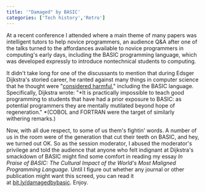 ```yaml
---
title: '"Damaged" by BASIC'
categories: ['Tech history','Retro']
---
```


At a recent conference I attended where a main theme of many papers was intelligent tutors to help novice programmers, an audience Q&A after one of the talks turned to the affordances available to novice programmers in computing's early days, including the BASIC programming language, which was developed expressly to introduce nontechnical students to computing.

It didn't take long for one of the discussants to mention that during Edsger Dijkstra's storied career, he ranted against many things in computer science that he thought were "[considered harmful](https://en.wikipedia.org/wiki/Considered_harmful)," including the BASIC language. Specifically, Dijkstra wrote: "*It is practically impossible to teach good programming to students that have had a prior exposure to BASIC: as potential programmers they are mentally mutilated beyond hope of regeneration." *(COBOL and FORTRAN were the target of similarly withering remarks.)

Now, with all due respect, to some of us them's fightin' words. A number of us in the room were of the generation that cut their teeth on BASIC, and hey, we turned out OK. So as the session moderator, I abused the moderator's privilege and told the audience that anyone who felt indignant at Dijkstra's smackdown of BASIC might find some comfort in reading my essay *In Praise of BASIC: The Cultural Impact of the World's Most Maligned Programming Language.* Until I figure out whether any journal or other publication might want this screed, you can read it at [bit.ly/damagedbybasic](http://bit.ly/damagedbybasic). Enjoy.
